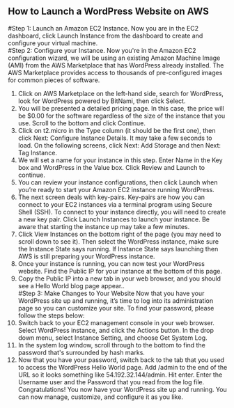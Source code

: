 ## How to Launch a WordPress Website on AWS
#Step 1: Launch an Amazon EC2 Instance. Now you are in the EC2 dashboard, click Launch Instance from the dashboard to create and configure your virtual machine.<br/>
#Step 2: Configure your Instance. Now you're in the Amazon EC2 configuration wizard, we will be using an existing Amazon Machine Image (AMI) from the AWS Marketplace that has WordPress already installed. The AWS Marketplace provides access to thousands of pre-configured images for common pieces of software.
1. Click on AWS Marketplace on the left-hand side, search for WordPress, look for WordPress powered by BitNami, then click Select.
1. You will be presented a detailed pricing page. In this case, the price will be $0.00 for the software regardless of the size of the instance that you use. Scroll to the bottom and click Continue.
1. Click on t2.micro in the Type column (it should be the first one), then click Next: Configure Instance Details. It may take a few seconds to load. On the following screens, click Next: Add Storage and then Next: Tag Instance.
1. We will set a name for your instance in this step. Enter Name in the Key box and WordPress in the Value box. Click Review and Launch to continue.
1. You can review your instance configurations, then click Launch when you’re ready to start your Amazon EC2 instance running WordPress.
1. The next screen deals with key-pairs. Key-pairs are how you can connect to your EC2 instances via a terminal program using Secure Shell (SSH). To connect to your instance directly, you will need to create a new key pair. Click Launch Instances to launch your instance. Be aware that starting the instance up may take a few minutes.
1. Click View Instances on the bottom right of the page (you may need to scroll down to see it). Then select the WordPress instance, make sure the Instance State says running. If Instance State says launching then AWS is still preparing your WordPress instance.
1. Once your instance is running, you can now test your WordPress website. Find the Public IP for your instance at the bottom of this page.
1. Copy the Public IP into a new tab in your web browser, and you should see a Hello World blog page appear..<br/>
#Step 3: Make Changes to Your Website
Now that you have your WordPress site up and running, it’s time to log into its administration page so you can customize your site. To find your password, please follow the steps below:
1. Switch back to your EC2 management console in your web browser. Select WordPress instance, and click the Actions button. In the drop down menu, select Instance Setting, and choose Get System Log.
1. In the system log window, scroll through to the bottom to find the password that's surrounded by hash marks.
1. Now that you have your password, switch back to the tab that you used to access the WordPress Hello World page. Add /admin to the end of the URL so it looks something like 54.192.32.144/admin. Hit enter. Enter the Username user and the Password that you read from the log file.
Congratulations! You now have your WordPress site up and running. You can now manage, customize, and configure it as you like.
